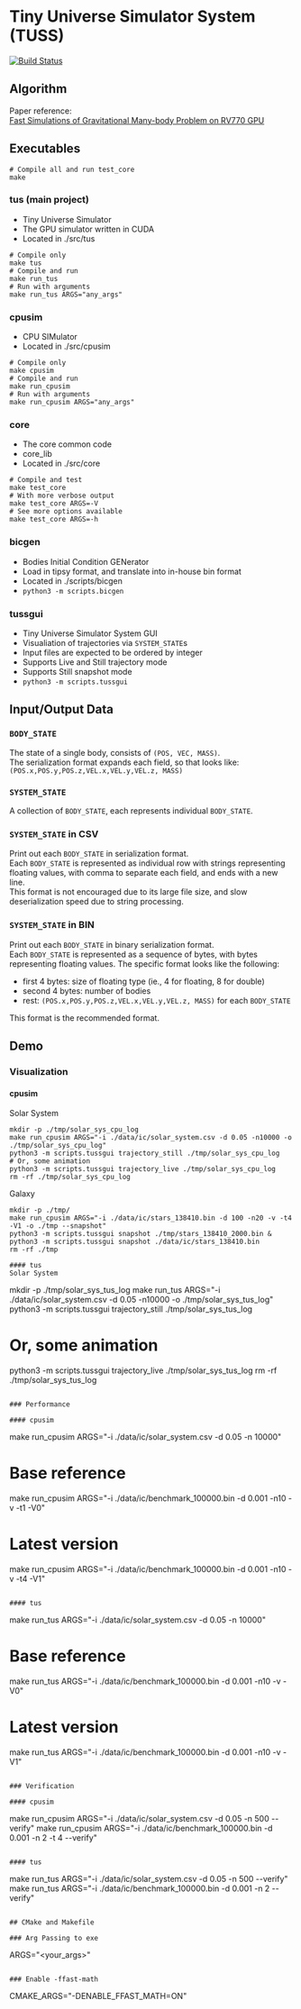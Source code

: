 # Tiny Universe Simulator System (TUSS)

[![Build Status][actions-badge]][actions-url]

[actions-badge]: https://github.com/qsnsidney/tuss/actions/workflows/makefile-src.yml/badge.svg
[actions-url]: https://github.com/qsnsidney/tuss/actions?query=workflow%3Amakefile-src


## Algorithm
Paper reference:  
[Fast Simulations of Gravitational Many-body Problem on RV770 GPU](https://arxiv.org/pdf/0904.3659.pdf)


## Executables
```
# Compile all and run test_core
make
```

### tus (main project)
- Tiny Universe Simulator
- The GPU simulator written in CUDA
- Located in ./src/tus
```
# Compile only
make tus
# Compile and run
make run_tus
# Run with arguments
make run_tus ARGS="any_args"
```

### cpusim
- CPU SIMulator
- Located in ./src/cpusim
```
# Compile only
make cpusim
# Compile and run
make run_cpusim
# Run with arguments
make run_cpusim ARGS="any_args"
```

### core
- The core common code
- core_lib
- Located in ./src/core
```
# Compile and test
make test_core
# With more verbose output
make test_core ARGS=-V
# See more options available
make test_core ARGS=-h
```

### bicgen
- Bodies Initial Condition GENerator
- Load in tipsy format, and translate into in-house bin format
- Located in ./scripts/bicgen
- `python3 -m scripts.bicgen`

### tussgui
- Tiny Universe Simulator System GUI
- Visualiation of trajectories via `SYSTEM_STATE`s
- Input files are expected to be ordered by integer
- Supports Live and Still trajectory mode
- Supports Still snapshot mode
- `python3 -m scripts.tussgui`


## Input/Output Data

### `BODY_STATE`
The state of a single body, consists of `(POS, VEC, MASS)`.  
The serialization format expands each field, so that looks like:
`(POS.x,POS.y,POS.z,VEL.x,VEL.y,VEL.z, MASS)`

### `SYSTEM_STATE`
A collection of `BODY_STATE`, each represents individual `BODY_STATE`.

### `SYSTEM_STATE` in CSV
Print out each `BODY_STATE` in serialization format.  
Each `BODY_STATE` is represented as individual row with strings representing floating values, with comma to separate each field, and ends with a new line.  
This format is not encouraged due to its large file size, and slow deserialization speed due to string processing.

### `SYSTEM_STATE` in BIN
Print out each `BODY_STATE` in binary serialization format.  
Each `BODY_STATE` is represented as a sequence of bytes, with bytes representing floating values.
The specific format looks like the following:
- first 4 bytes: size of floating type (ie., 4 for floating, 8 for double)
- second 4 bytes: number of bodies
- rest: `(POS.x,POS.y,POS.z,VEL.x,VEL.y,VEL.z, MASS)` for each `BODY_STATE`
  
This format is the recommended format.


## Demo

### Visualization

#### cpusim
Solar System
```
mkdir -p ./tmp/solar_sys_cpu_log
make run_cpusim ARGS="-i ./data/ic/solar_system.csv -d 0.05 -n10000 -o ./tmp/solar_sys_cpu_log"
python3 -m scripts.tussgui trajectory_still ./tmp/solar_sys_cpu_log
# Or, some animation
python3 -m scripts.tussgui trajectory_live ./tmp/solar_sys_cpu_log
rm -rf ./tmp/solar_sys_cpu_log
```

Galaxy
```
mkdir -p ./tmp/
make run_cpusim ARGS="-i ./data/ic/stars_138410.bin -d 100 -n20 -v -t4 -V1 -o ./tmp --snapshot"
python3 -m scripts.tussgui snapshot ./tmp/stars_138410_2000.bin &
python3 -m scripts.tussgui snapshot ./data/ic/stars_138410.bin
rm -rf ./tmp

#### tus
Solar System
```
mkdir -p ./tmp/solar_sys_tus_log
make run_tus ARGS="-i ./data/ic/solar_system.csv -d 0.05 -n10000 -o ./tmp/solar_sys_tus_log"
python3 -m scripts.tussgui trajectory_still ./tmp/solar_sys_tus_log
# Or, some animation
python3 -m scripts.tussgui trajectory_live ./tmp/solar_sys_tus_log
rm -rf ./tmp/solar_sys_tus_log
```

### Performance

#### cpusim
```
make run_cpusim ARGS="-i ./data/ic/solar_system.csv -d 0.05 -n 10000"
# Base reference
make run_cpusim ARGS="-i ./data/ic/benchmark_100000.bin -d 0.001 -n10 -v -t1 -V0"
# Latest version
make run_cpusim ARGS="-i ./data/ic/benchmark_100000.bin -d 0.001 -n10 -v -t4 -V1"
```

#### tus
```
make run_tus ARGS="-i ./data/ic/solar_system.csv -d 0.05 -n 10000"
# Base reference
make run_tus ARGS="-i ./data/ic/benchmark_100000.bin -d 0.001 -n10 -v -V0"
# Latest version
make run_tus ARGS="-i ./data/ic/benchmark_100000.bin -d 0.001 -n10 -v -V1"
```

### Verification

#### cpusim
```
make run_cpusim ARGS="-i ./data/ic/solar_system.csv -d 0.05 -n 500 --verify"
make run_cpusim ARGS="-i ./data/ic/benchmark_100000.bin -d 0.001 -n 2 -t 4 --verify"
```

#### tus
```
make run_tus ARGS="-i ./data/ic/solar_system.csv -d 0.05 -n 500 --verify"
make run_tus ARGS="-i ./data/ic/benchmark_100000.bin -d 0.001 -n 2 --verify"
```

## CMake and Makefile

### Arg Passing to exe
```
ARGS="<your_args>"
```

### Enable -ffast-math
```
CMAKE_ARGS="-DENABLE_FFAST_MATH=ON"
```